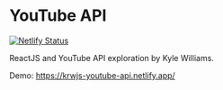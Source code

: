 # YouTube API

[![Netlify Status](https://api.netlify.com/api/v1/badges/80761829-9747-4623-8ec3-babbbb7d194d/deploy-status)](https://app.netlify.com/sites/krwjs-youtube-api/deploys)

ReactJS and YouTube API exploration by Kyle Williams.

Demo: https://krwjs-youtube-api.netlify.app/
